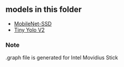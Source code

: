 ## models in this folder
* [MobileNet-SSD](https://github.com/chuanqi305/MobileNet-SSD)
* [Tiny Yolo V2](https://github.com/duangenquan/YoloV2NCS)
### Note
.graph file is generated for Intel Movidius Stick
